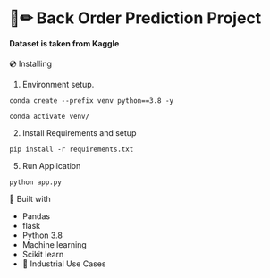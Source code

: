 # 📄✏ Back Order Prediction Project

#### Dataset is taken from Kaggle


💿 Installing
1. Environment setup.
```
conda create --prefix venv python==3.8 -y
```
```
conda activate venv/
````
2. Install Requirements and setup
```
pip install -r requirements.txt
```
5. Run Application
```
python app.py
```

🔧 Built with
- Pandas
- flask
- Python 3.8
- Machine learning
- Scikit learn
- 🏦 Industrial Use Cases

